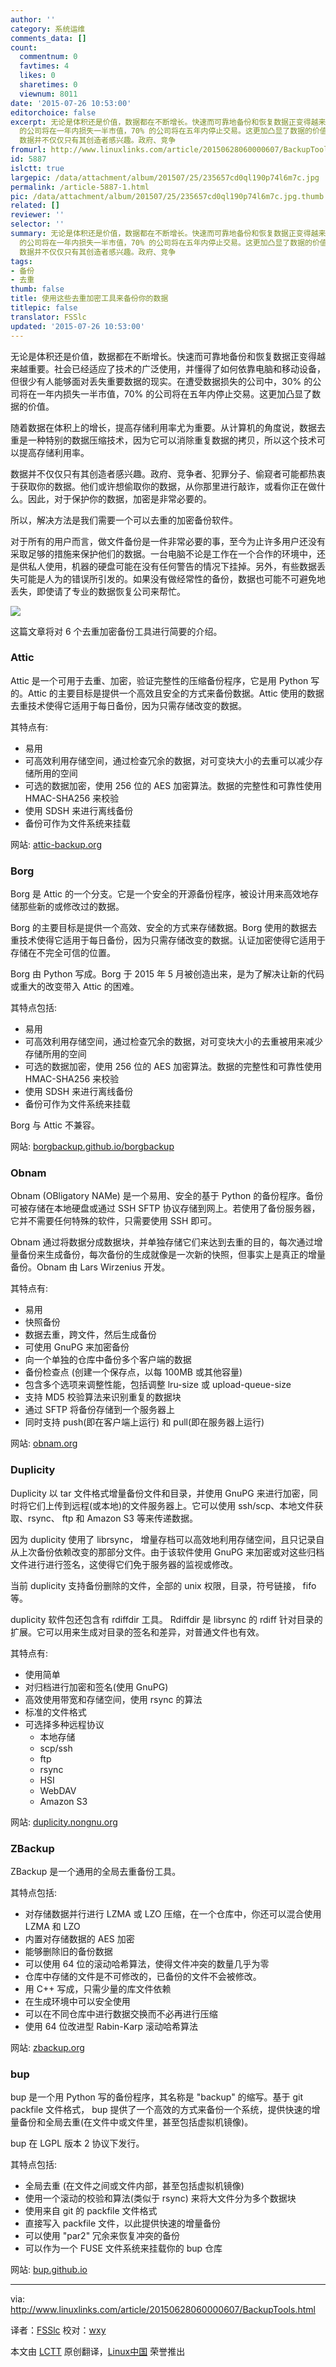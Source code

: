 ```yaml
---
author: ''
category: 系统运维
comments_data: []
count:
  commentnum: 0
  favtimes: 4
  likes: 0
  sharetimes: 0
  viewnum: 8011
date: '2015-07-26 10:53:00'
editorchoice: false
excerpt: 无论是体积还是价值，数据都在不断增长。快速而可靠地备份和恢复数据正变得越来越重要。社会已经适应了技术的广泛使用，并懂得了如何依靠电脑和移动设备，但很少有人能够面对丢失重要数据的现实。在遭受数据损失的公司中，30%
  的公司将在一年内损失一半市值，70% 的公司将在五年内停止交易。这更加凸显了数据的价值。 随着数据在体积上的增长，提高存储利用率尤为重要。从计算机的角度说，数据去重是一种特别的数据压缩技术，因为它可以消除重复数据的拷贝，所以这个技术可以提高存储利用率。
  数据并不仅仅只有其创造者感兴趣。政府、竞争
fromurl: http://www.linuxlinks.com/article/20150628060000607/BackupTools.html
id: 5887
islctt: true
largepic: /data/attachment/album/201507/25/235657cd0ql190p74l6m7c.jpg
permalink: /article-5887-1.html
pic: /data/attachment/album/201507/25/235657cd0ql190p74l6m7c.jpg.thumb.jpg
related: []
reviewer: ''
selector: ''
summary: 无论是体积还是价值，数据都在不断增长。快速而可靠地备份和恢复数据正变得越来越重要。社会已经适应了技术的广泛使用，并懂得了如何依靠电脑和移动设备，但很少有人能够面对丢失重要数据的现实。在遭受数据损失的公司中，30%
  的公司将在一年内损失一半市值，70% 的公司将在五年内停止交易。这更加凸显了数据的价值。 随着数据在体积上的增长，提高存储利用率尤为重要。从计算机的角度说，数据去重是一种特别的数据压缩技术，因为它可以消除重复数据的拷贝，所以这个技术可以提高存储利用率。
  数据并不仅仅只有其创造者感兴趣。政府、竞争
tags:
- 备份
- 去重
thumb: false
title: 使用这些去重加密工具来备份你的数据
titlepic: false
translator: FSSlc
updated: '2015-07-26 10:53:00'
---
```


无论是体积还是价值，数据都在不断增长。快速而可靠地备份和恢复数据正变得越来越重要。社会已经适应了技术的广泛使用，并懂得了如何依靠电脑和移动设备，但很少有人能够面对丢失重要数据的现实。在遭受数据损失的公司中，30% 的公司将在一年内损失一半市值，70% 的公司将在五年内停止交易。这更加凸显了数据的价值。


随着数据在体积上的增长，提高存储利用率尤为重要。从计算机的角度说，数据去重是一种特别的数据压缩技术，因为它可以消除重复数据的拷贝，所以这个技术可以提高存储利用率。


数据并不仅仅只有其创造者感兴趣。政府、竞争者、犯罪分子、偷窥者可能都热衷于获取你的数据。他们或许想偷取你的数据，从你那里进行敲诈，或看你正在做什么。因此，对于保护你的数据，加密是非常必要的。


所以，解决方法是我们需要一个可以去重的加密备份软件。


对于所有的用户而言，做文件备份是一件非常必要的事，至今为止许多用户还没有采取足够的措施来保护他们的数据。一台电脑不论是工作在一个合作的环境中，还是供私人使用，机器的硬盘可能在没有任何警告的情况下挂掉。另外，有些数据丢失可能是人为的错误所引发的。如果没有做经常性的备份，数据也可能不可避免地丢失，即使请了专业的数据恢复公司来帮忙。


![](/data/attachment/album/201507/25/235657cd0ql190p74l6m7c.jpg)


这篇文章将对 6 个去重加密备份工具进行简要的介绍。


### Attic


Attic 是一个可用于去重、加密，验证完整性的压缩备份程序，它是用 Python 写的。Attic 的主要目标是提供一个高效且安全的方式来备份数据。Attic 使用的数据去重技术使得它适用于每日备份，因为只需存储改变的数据。


其特点有:


* 易用
* 可高效利用存储空间，通过检查冗余的数据，对可变块大小的去重可以减少存储所用的空间
* 可选的数据加密，使用 256 位的 AES 加密算法。数据的完整性和可靠性使用 HMAC-SHA256 来校验
* 使用 SDSH 来进行离线备份
* 备份可作为文件系统来挂载


网站: [attic-backup.org](https://attic-backup.org/)


### Borg


Borg 是 Attic 的一个分支。它是一个安全的开源备份程序，被设计用来高效地存储那些新的或修改过的数据。


Borg 的主要目标是提供一个高效、安全的方式来存储数据。Borg 使用的数据去重技术使得它适用于每日备份，因为只需存储改变的数据。认证加密使得它适用于存储在不完全可信的位置。


Borg 由 Python 写成。Borg 于 2015 年 5 月被创造出来，是为了解决让新的代码或重大的改变带入 Attic 的困难。


其特点包括:


* 易用
* 可高效利用存储空间，通过检查冗余的数据，对可变块大小的去重被用来减少存储所用的空间
* 可选的数据加密，使用 256 位的 AES 加密算法。数据的完整性和可靠性使用 HMAC-SHA256 来校验
* 使用 SDSH 来进行离线备份
* 备份可作为文件系统来挂载


Borg 与 Attic 不兼容。


网站: [borgbackup.github.io/borgbackup](https://borgbackup.github.io/borgbackup/)


### Obnam


Obnam (OBligatory NAMe) 是一个易用、安全的基于 Python 的备份程序。备份可被存储在本地硬盘或通过 SSH SFTP 协议存储到网上。若使用了备份服务器，它并不需要任何特殊的软件，只需要使用 SSH 即可。


Obnam 通过将数据分成数据块，并单独存储它们来达到去重的目的，每次通过增量备份来生成备份，每次备份的生成就像是一次新的快照，但事实上是真正的增量备份。Obnam 由 Lars Wirzenius 开发。


其特点有:


* 易用
* 快照备份
* 数据去重，跨文件，然后生成备份
* 可使用 GnuPG 来加密备份
* 向一个单独的仓库中备份多个客户端的数据
* 备份检查点 (创建一个保存点，以每 100MB 或其他容量)
* 包含多个选项来调整性能，包括调整 lru-size 或 upload-queue-size
* 支持 MD5 校验算法来识别重复的数据块
* 通过 SFTP 将备份存储到一个服务器上
* 同时支持 push(即在客户端上运行) 和 pull(即在服务器上运行)


网站: [obnam.org](http://obnam.org/)


### Duplicity


Duplicity 以 tar 文件格式增量备份文件和目录，并使用 GnuPG 来进行加密，同时将它们上传到远程(或本地)的文件服务器上。它可以使用 ssh/scp、本地文件获取、rsync、 ftp 和 Amazon S3 等来传递数据。


因为 duplicity 使用了 librsync， 增量存档可以高效地利用存储空间，且只记录自从上次备份依赖改变的那部分文件。由于该软件使用 GnuPG 来加密或对这些归档文件进行进行签名，这使得它们免于服务器的监视或修改。


当前 duplicity 支持备份删除的文件，全部的 unix 权限，目录，符号链接， fifo 等。


duplicity 软件包还包含有 rdiffdir 工具。 Rdiffdir 是 librsync 的 rdiff 针对目录的扩展。它可以用来生成对目录的签名和差异，对普通文件也有效。


其特点有:


* 使用简单
* 对归档进行加密和签名(使用 GnuPG)
* 高效使用带宽和存储空间，使用 rsync 的算法
* 标准的文件格式
* 可选择多种远程协议
	+ 本地存储
	+ scp/ssh
	+ ftp
	+ rsync
	+ HSI
	+ WebDAV
	+ Amazon S3


网站: [duplicity.nongnu.org](http://duplicity.nongnu.org/)


### ZBackup


ZBackup 是一个通用的全局去重备份工具。


其特点包括:


* 对存储数据并行进行 LZMA 或 LZO 压缩，在一个仓库中，你还可以混合使用 LZMA 和 LZO
* 内置对存储数据的 AES 加密
* 能够删除旧的备份数据
* 可以使用 64 位的滚动哈希算法，使得文件冲突的数量几乎为零
* 仓库中存储的文件是不可修改的，已备份的文件不会被修改。
* 用 C++ 写成，只需少量的库文件依赖
* 在生成环境中可以安全使用
* 可以在不同仓库中进行数据交换而不必再进行压缩
* 使用 64 位改进型 Rabin-Karp 滚动哈希算法


网站: [zbackup.org](http://zbackup.org/)


### bup


bup 是一个用 Python 写的备份程序，其名称是 "backup" 的缩写。基于 git packfile 文件格式， bup 提供了一个高效的方式来备份一个系统，提供快速的增量备份和全局去重(在文件中或文件里，甚至包括虚拟机镜像)。


bup 在 LGPL 版本 2 协议下发行。


其特点包括:


* 全局去重 (在文件之间或文件内部，甚至包括虚拟机镜像)
* 使用一个滚动的校验和算法(类似于 rsync) 来将大文件分为多个数据块
* 使用来自 git 的 packfile 文件格式
* 直接写入 packfile 文件，以此提供快速的增量备份
* 可以使用 "par2" 冗余来恢复冲突的备份
* 可以作为一个 FUSE 文件系统来挂载你的 bup 仓库


网站: [bup.github.io](https://bup.github.io/)




---


via: <http://www.linuxlinks.com/article/20150628060000607/BackupTools.html>


译者：[FSSlc](https://github.com/FSSlc) 校对：[wxy](https://github.com/wxy)


本文由 [LCTT](https://github.com/LCTT/TranslateProject) 原创翻译，[Linux中国](https://linux.cn/) 荣誉推出